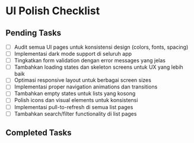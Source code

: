 # UI Polish Checklist

## Pending Tasks
- [ ] Audit semua UI pages untuk konsistensi design (colors, fonts, spacing)
- [ ] Implementasi dark mode support di seluruh app
- [ ] Tingkatkan form validation dengan error messages yang jelas
- [ ] Tambahkan loading states dan skeleton screens untuk UX yang lebih baik
- [ ] Optimasi responsive layout untuk berbagai screen sizes
- [ ] Implementasi proper navigation animations dan transitions
- [ ] Tambahkan empty states untuk lists yang kosong
- [ ] Polish icons dan visual elements untuk konsistensi
- [ ] Implementasi pull-to-refresh di semua list pages
- [ ] Tambahkan search/filter functionality di list pages

## Completed Tasks
<!-- Tasks will be moved here when completed -->